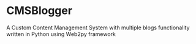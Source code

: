 CMSBlogger
==========

A Custom Content Management System with multiple blogs functionality written in Python using Web2py framework
